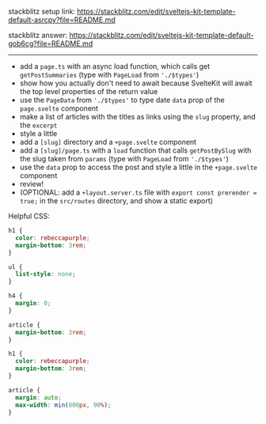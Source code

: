 stackblitz setup link: https://stackblitz.com/edit/sveltejs-kit-template-default-asrcpy?file=README.md

stackblitz answer: https://stackblitz.com/edit/sveltejs-kit-template-default-gob6cg?file=README.md

---

- add a `page.ts` with an async load function, which calls get `getPostSummaries` (type with `PageLoad` from `'./$types'`)
- show how you actually don't need to await because SvelteKit will await the top level properties of the return value
- use the `PageData` from `'./$types'` to type date `data` prop of the `page.svelte` component
- make a list of articles with the titles as links using the `slug` property, and the `excerpt`
- style a little
- add a `[slug]` directory and a `+page.svelte` component
- add a `[slug]/page.ts` with a `load` function that calls `getPostBySlug` with the slug taken from `params` (type with `PageLoad` from `'./$types'`)
- use the `data` prop to access the post and style a little in the `+page.svelte` component
- review!
- (OPTIONAL: add a `+layout.server.ts` file with `export const prerender = true;` in the `src/routes` directory, and show a static export)

Helpful CSS:

```css
h1 {
  color: rebeccapurple;
  margin-bottom: 3rem;
}

ul {
  list-style: none;
}

h4 {
  margin: 0;
}

article {
  margin-bottom: 3rem;
}
```

```css
h1 {
  color: rebeccapurple;
  margin-bottom: 3rem;
}

article {
  margin: auto;
  max-width: min(800px, 90%);
}
```
